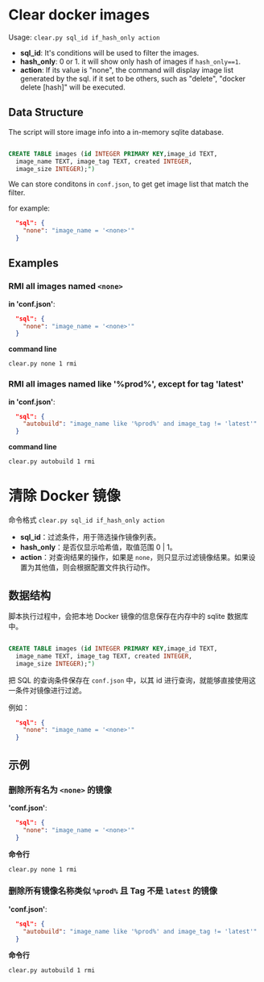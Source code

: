 # Clear docker images

Usage: `clear.py sql_id if_hash_only action`

- **sql_id**: It's conditions will be used to filter the images.
- **hash_only**: 0 or 1. it will show only hash of images if `hash_only==1`.
- **action**: If its value is "none", the command will display image list
generated by the sql. if it set to be others, such as "delete", "docker delete [hash]" will be executed.

## Data Structure

The script will store image info into a in-memory sqlite database.

~~~sql

CREATE TABLE images (id INTEGER PRIMARY KEY,image_id TEXT,
  image_name TEXT, image_tag TEXT, created INTEGER,
  image_size INTEGER);")

~~~

We can store conditons in `conf.json`, to get get image list that match the filter.

for example:

~~~json
  "sql": {
    "none": "image_name = '<none>'"
  }

~~~

## Examples

### RMI all images named `<none>`

**in 'conf.json'**:

~~~json
  "sql": {
    "none": "image_name = '<none>'"
  }
~~~

**command line**

`clear.py none 1 rmi`

### RMI all images named like '%prod%', except for tag 'latest'

**in 'conf.json'**:

~~~json
  "sql": {
    "autobuild": "image_name like '%prod%' and image_tag != 'latest'"
  }
~~~

**command line**

`clear.py autobuild 1 rmi`

# 清除 Docker 镜像

命令格式 `clear.py sql_id if_hash_only action`

- **sql_id**：过滤条件，用于筛选操作镜像列表。
- **hash_only**：是否仅显示哈希值，取值范围 0 | 1。
- **action**：对查询结果的操作，如果是 `none`，则只显示过滤镜像结果。如果设置为其他值，则会根据配置文件执行动作。

## 数据结构

脚本执行过程中，会把本地 Docker 镜像的信息保存在内存中的 sqlite 数据库中。

~~~sql

CREATE TABLE images (id INTEGER PRIMARY KEY,image_id TEXT,
  image_name TEXT, image_tag TEXT, created INTEGER,
  image_size INTEGER);")

~~~

把 SQL 的查询条件保存在 `conf.json` 中，以其 id 进行查询，就能够直接使用这一条件对镜像进行过滤。

例如：

~~~json
  "sql": {
    "none": "image_name = '<none>'"
  }

~~~

## 示例

### 删除所有名为 `<none>` 的镜像

**'conf.json'**:

~~~json
  "sql": {
    "none": "image_name = '<none>'"
  }
~~~

**命令行**

`clear.py none 1 rmi`

### 删除所有镜像名称类似 `%prod%` 且 Tag 不是 `latest` 的镜像

**'conf.json'**:

~~~json
  "sql": {
    "autobuild": "image_name like '%prod%' and image_tag != 'latest'"
  }
~~~

**命令行**

`clear.py autobuild 1 rmi`
